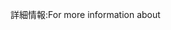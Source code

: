 <span data-ttu-id="fbfaa-101">詳細情報:</span><span class="sxs-lookup"><span data-stu-id="fbfaa-101">For more information about</span></span>
